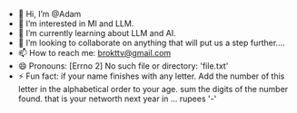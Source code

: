 - 👋 Hi, I’m @Adam
- 👀 I’m interested in Ml and LLM.
- 🌱 I’m currently learning about LLM and AI.
- 💞️ I’m looking to collaborate on anything that will put us a step further....
- 📫 How to reach me: brokttv@gmail.com
- 😄 Pronouns: [Errno 2] No such file or directory: 'file.txt'
- ⚡ Fun fact: if your name finishes with any letter. Add the number of this letter in the alphabetical order to your age. sum the digits of the number found. that is your networth next year in ... rupees '-'

<!---
Brokttv/Brokttv is a ✨ special ✨ repository because its `README.md` (this file) appears on your GitHub profile.
You can click the Preview link to take a look at your changes.
--->
